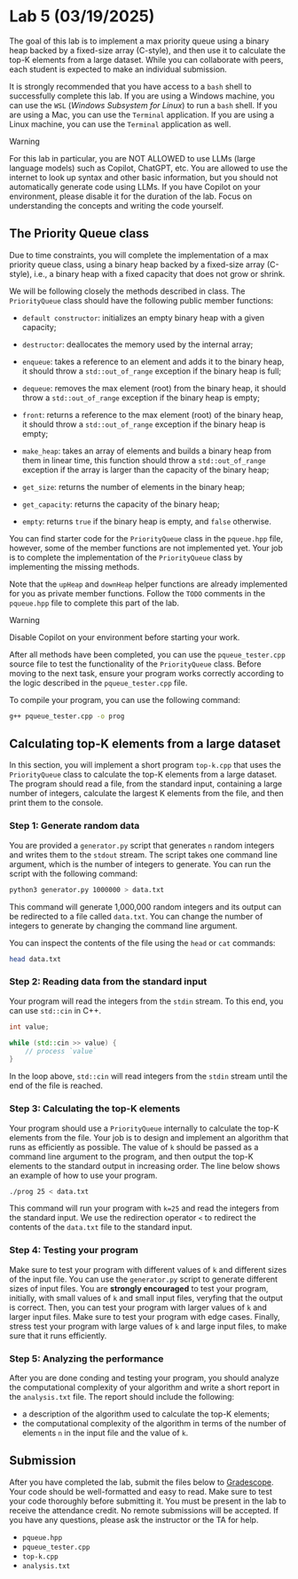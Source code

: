# Lab 5 (03/19/2025)

The goal of this lab is to implement a max priority queue 
using a binary heap backed by a fixed-size array (C-style),
and then use it to calculate the top-K elements from 
a large dataset. While you can collaborate with peers, 
each student is expected to make an individual submission.

It is strongly recommended that you have access to a
`bash` shell to successfully complete this lab.  If you are 
using a Windows machine, you can use the `WSL` 
(*Windows Subsystem for Linux*) to run a `bash` shell. If
you are using a Mac, you can use the `Terminal` application. If 
you are using a Linux machine, you can use the `Terminal` 
application as well.

> [!WARNING]
> For this lab in particular, you are NOT ALLOWED to use LLMs (large language models)
> such as Copilot, ChatGPT, etc.  You are allowed to use the internet to look
> up syntax and other basic information, but you should not automatically
> generate code using LLMs.  If you have Copilot on your environment,
> please disable it for the duration of the lab.  Focus on understanding
> the concepts and writing the code yourself.

## The Priority Queue class

Due to time constraints, you will complete the implementation of a 
max priority queue class, using a binary heap backed by a fixed-size 
array (C-style), i.e., a binary heap with a fixed capacity that does not 
grow or shrink.  

We will be following closely the methods described in class.  The 
`PriorityQueue` class should have the following public member functions:

- `default constructor`: initializes an empty binary heap with a given capacity;
- `destructor`: deallocates the memory used by the internal array;

- `enqueue`: takes a reference to an element and
  adds it to the binary heap, it should throw 
  a `std::out_of_range` exception if the binary heap is full;
- `dequeue`: removes the max element (root) from the binary heap, 
it should throw a `std::out_of_range` exception if the binary 
  heap is empty;
- `front`: returns a reference to the max element (root)
  of the binary heap, it should throw a `std::out_of_range` exception
  if the binary heap is empty;
- `make_heap`: takes an array of elements and builds a binary heap
  from them in linear time, this function should throw a `std::out_of_range` exception if the
  array is larger than the capacity of the binary heap;
- `get_size`: returns the number of elements in the binary heap;
- `get_capacity`: returns the capacity of the binary heap;
- `empty`: returns `true` if the binary heap is empty, and
  `false` otherwise.

You can find starter code for the `PriorityQueue` class in the `pqueue.hpp` file, 
however, some of the member functions are not implemented yet.  Your job is to
complete the implementation of the `PriorityQueue` class by implementing the
missing methods.  

Note that the `upHeap` and `downHeap` helper functions are already implemented for you as private member functions.  Follow the `TODO` comments in the `pqueue.hpp` file to complete this part of the lab.

> [!WARNING]
> Disable Copilot on your environment before starting your work.

After all methods have been completed, you can use the `pqueue_tester.cpp` source file to test the 
functionality of the `PriorityQueue` class.  Before moving to the next task, ensure your program
works correctly according to the logic described in the `pqueue_tester.cpp` file.

To compile your program, you can use the following command:

```bash
g++ pqueue_tester.cpp -o prog
```

## Calculating top-K elements from a large dataset

In this section, you will implement a short program `top-k.cpp` that uses the `PriorityQueue` class
to calculate the top-K elements from a large dataset. The program should read a file, from the standard input, containing a large number of integers,
calculate the largest K elements from the file, and then print them to the console.

### Step 1: Generate random data

You are provided a `generator.py` script that generates `n` random
integers and writes them to the `stdout` stream.  The script takes one
command line argument, which is the number of integers to generate.
You can run the script with the following command:

```bash
python3 generator.py 1000000 > data.txt
```

This command will generate 1,000,000 random integers and its output
can be redirected to a file called `data.txt`.  You can change the
number of integers to generate by changing the command line argument.

You can inspect the contents of the file using the `head` or `cat` commands:

```bash
head data.txt
```

### Step 2: Reading data from the standard input

Your program will read the integers from the `stdin` stream. To
this end, you can use `std::cin` in C++.

```cpp
int value;

while (std::cin >> value) {
    // process `value`
}
```

In the loop above, `std::cin` will read integers from the `stdin` 
stream until the end of the file is reached.  

### Step 3: Calculating the top-K elements

Your program should use a `PriorityQueue` internally to calculate 
the top-K elements from the file.  Your job is to design and
implement an algorithm that runs as efficiently as possible.  The 
value of `k` should be passed as a command line argument
to the program, and then output the top-K elements to the
standard output in increasing order. The line below shows an
example of how to use your program.

```bash
./prog 25 < data.txt
```

This command will run your program with `k=25` and read the integers from
the standard input.  We use the redirection operator `<` to redirect the
contents of the `data.txt` file to the standard input.

### Step 4: Testing your program

Make sure to test your program with different values of `k` and
different sizes of the input file.  You can use the `generator.py` script
to generate different sizes of input files.  You are **strongly encouraged**
to test your program, initially, with small values of `k` and small
input files, veryfing that the output is correct.  Then, you can test
your program with larger values of `k` and larger input files.  Make sure
to test your program with edge cases.  Finally, stress test your program
with large values of `k` and large input files, to make sure that it
runs efficiently.

### Step 5: Analyzing the performance

After you are done conding and testing your program, you should analyze the
computational complexity of your algorithm and write a short report
in the `analysis.txt` file.  The report should include the following:

- a description of the algorithm used to calculate the top-K elements;
- the computational complexity of the algorithm in terms of the number
  of elements `n` in the input file and the value of `k`.

## Submission

After you have completed the lab, submit the files below 
to [Gradescope](https://gradescope.com).  Your code should be well-formatted 
and easy to read.  Make sure to test your code thoroughly before 
submitting it.  You must be present in the lab to receive the 
attendance credit.  No remote submissions will be accepted.
If you have any questions, please ask the instructor or the TA for help.

- `pqueue.hpp`
- `pqueue_tester.cpp`
- `top-k.cpp`
- `analysis.txt`
